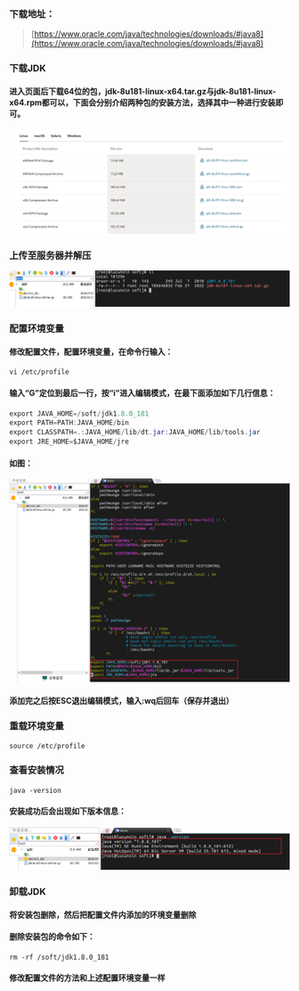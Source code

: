 ### 下载地址：

> [https://www.oracle.com/java/technologies/downloads/#java8](https://www.oracle.com/java/technologies/downloads/#java8)

### 下载JDK

#### 进入页面后下载64位的包，jdk-8u181-linux-x64.tar.gz与jdk-8u181-linux-x64.rpm都可以，下面会分别介绍两种包的安装方法，选择其中一种进行安装即可。

![Linux配置JDK-1.png](./images/Linux配置JDK/Linux配置JDK-1.png)

### 上传至服务器并解压

![Linux配置JDK-1.png](./images/Linux配置JDK/Linux配置JDK-2.png)

### 配置环境变量

#### 修改配置文件，配置环境变量，在命令行输入：
```F#
vi /etc/profile
```


#### 输入“G”定位到最后一行，按“i”进入编辑模式，在最下面添加如下几行信息：
```Java
export JAVA_HOME=/soft/jdk1.8.0_181
export PATH=PATH:JAVA_HOME/bin
export CLASSPATH=.:JAVA_HOME/lib/dt.jar:JAVA_HOME/lib/tools.jar
export JRE_HOME=$JAVA_HOME/jre
```

#### 如图：

![Linux配置JDK-1.png](./images/Linux配置JDK/Linux配置JDK-3.png)

#### 添加完之后按ESC退出编辑模式，输入:wq后回车（保存并退出）

### 重载环境变量

```F#
source /etc/profile
```

### 查看安装情况

```F#
java -version
```

#### 安装成功后会出现如下版本信息：

![Linux配置JDK-1.png](./images/Linux配置JDK/Linux配置JDK-4.png)

### 卸载JDK

#### 将安装包删除，然后把配置文件内添加的环境变量删除

#### 删除安装包的命令如下：

```F#
rm -rf /soft/jdk1.8.0_181
```

#### 修改配置文件的方法和上述配置环境变量一样




